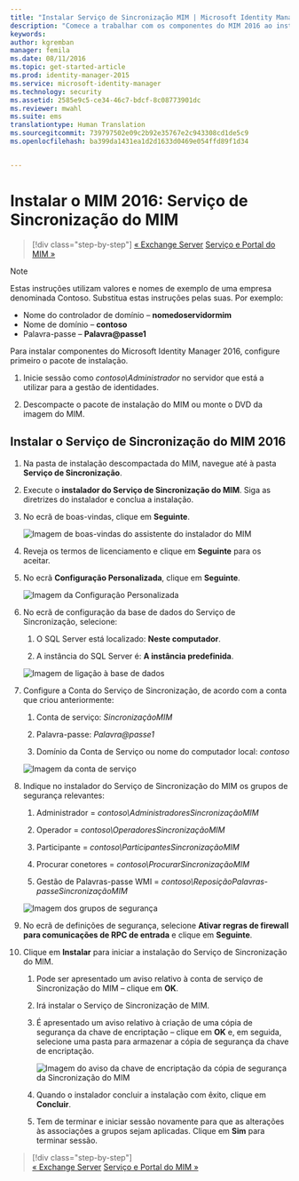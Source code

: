 ```yaml
---
title: "Instalar Serviço de Sincronização MIM | Microsoft Identity Manager"
description: "Comece a trabalhar com os componentes do MIM 2016 ao instalar e configurar o Serviço de Sincronização."
keywords: 
author: kgremban
manager: femila
ms.date: 08/11/2016
ms.topic: get-started-article
ms.prod: identity-manager-2015
ms.service: microsoft-identity-manager
ms.technology: security
ms.assetid: 2585e9c5-ce34-46c7-bdcf-8c08773901dc
ms.reviewer: mwahl
ms.suite: ems
translationtype: Human Translation
ms.sourcegitcommit: 739797502e09c2b92e35767e2c943308cd1de5c9
ms.openlocfilehash: ba399da1431ea1d2d1633d0469e054ffd89f1d34


---
```


# Instalar o MIM 2016: Serviço de Sincronização do MIM

>[!div class="step-by-step"]
[« Exchange Server](prepare-server-exchange.md)
[Serviço e Portal do MIM »](install-mim-service-portal.md)

> [!NOTE]
> Estas instruções utilizam valores e nomes de exemplo de uma empresa denominada Contoso. Substitua estas instruções pelas suas. Por exemplo:
> - Nome do controlador de domínio – **nomedoservidormim**
> - Nome de domínio – **contoso**
> - Palavra-passe – **Palavra@passe1**

Para instalar componentes do Microsoft Identity Manager 2016, configure primeiro o pacote de instalação.

1. Inicie sessão como *contoso\Administrador* no servidor que está a utilizar para a gestão de identidades.

2. Descompacte o pacote de instalação do MIM ou monte o DVD da imagem do MIM.

## Instalar o Serviço de Sincronização do MIM 2016

1. Na pasta de instalação descompactada do MIM, navegue até à pasta **Serviço de Sincronização**.

2. Execute o **instalador do Serviço de Sincronização do MIM**. Siga as diretrizes do instalador e conclua a instalação.

3. No ecrã de boas-vindas, clique em **Seguinte**.

    ![Imagem de boas-vindas do assistente do instalador do MIM](media/MIM-Install1.png)

4. Reveja os termos de licenciamento e clique em **Seguinte** para os aceitar.

5. No ecrã **Configuração Personalizada**, clique em **Seguinte**.

    ![Imagem da Configuração Personalizada](media/MIM-Install2.png)

6.  No ecrã de configuração da base de dados do Serviço de Sincronização, selecione:

    1.  O SQL Server está localizado: **Neste computador**.

    2.  A instância do SQL Server é: **A instância predefinida**.

    ![Imagem de ligação à base de dados](media/MIM-Install3.png)

7.  Configure a Conta do Serviço de Sincronização, de acordo com a conta que criou anteriormente:

    1.  Conta de serviço: *SincronizaçãoMIM*

    2.  Palavra-passe: *Palavra@passe1*

    3.  Domínio da Conta de Serviço ou nome do computador local: *contoso*

    ![Imagem da conta de serviço](media/MIM-Install4.png)

8.  Indique no instalador do Serviço de Sincronização do MIM os grupos de segurança relevantes:

    1. Administrador = *contoso\AdministradoresSincronizaçãoMIM*

    2. Operador = *contoso\OperadoresSincronizaçãoMIM*

    3. Participante = *contoso\ParticipantesSincronizaçãoMIM*

    4. Procurar conetores = *contoso\ProcurarSincronizaçãoMIM*

    5. Gestão de Palavras-passe WMI = *contoso\ReposiçãoPalavras-passeSincronizaçãoMIM*

    ![Imagem dos grupos de segurança](media/MIM-Install5.png)

9. No ecrã de definições de segurança, selecione **Ativar regras de firewall para comunicações de RPC de entrada** e clique em **Seguinte**.

10. Clique em **Instalar** para iniciar a instalação do Serviço de Sincronização do MIM.

    1. Pode ser apresentado um aviso relativo à conta de serviço de Sincronização do MIM – clique em **OK**.

    2. Irá instalar o Serviço de Sincronização de MIM.

    3. É apresentado um aviso relativo à criação de uma cópia de segurança da chave de encriptação – clique em **OK** e, em seguida, selecione uma pasta para armazenar a cópia de segurança da chave de encriptação.

        ![Imagem do aviso da chave de encriptação da cópia de segurança da Sincronização do MIM](media/MIM-Install7.png)

    4. Quando o instalador concluir a instalação com êxito, clique em **Concluir**.

    5. Tem de terminar e iniciar sessão novamente para que as alterações às associações a grupos sejam aplicadas. Clique em **Sim** para terminar sessão.

>[!div class="step-by-step"]  
[« Exchange Server](prepare-server-exchange.md)
[Serviço e Portal do MIM »](install-mim-service-portal.md)



<!--HONumber=Aug16_HO2-->


